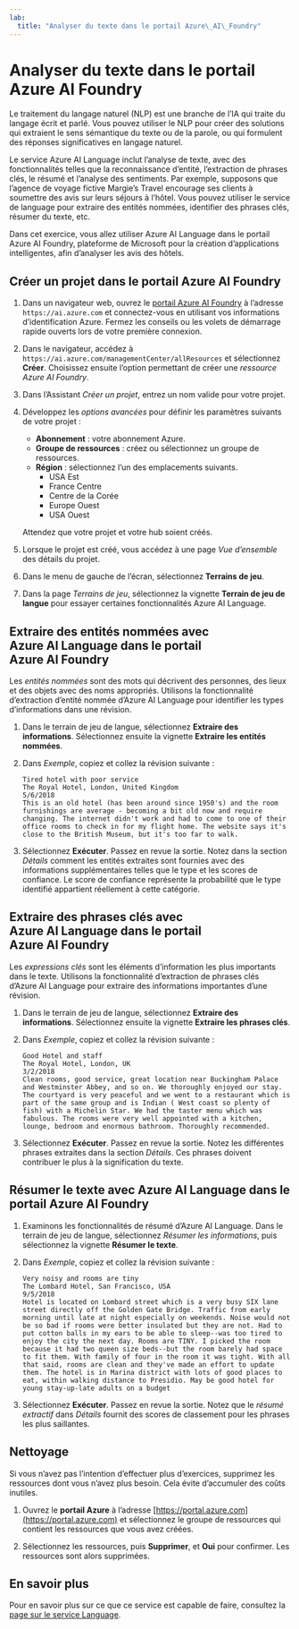 ```yaml
---
lab:
  title: "Analyser du texte dans le portail Azure\_AI\_Foundry"
---
```


# Analyser du texte dans le portail Azure AI Foundry

Le traitement du langage naturel (NLP) est une branche de l’IA qui traite du langage écrit et parlé. Vous pouvez utiliser le NLP pour créer des solutions qui extraient le sens sémantique du texte ou de la parole, ou qui formulent des réponses significatives en langage naturel.

Le service Azure AI Language inclut l’analyse de texte, avec des fonctionnalités telles que la reconnaissance d’entité, l’extraction de phrases clés, le résumé et l’analyse des sentiments. Par exemple, supposons que l’agence de voyage fictive Margie’s Travel encourage ses clients à soumettre des avis sur leurs séjours à l’hôtel. Vous pouvez utiliser le service de language pour extraire des entités nommées, identifier des phrases clés, résumer du texte, etc.

Dans cet exercice, vous allez utiliser Azure AI Language dans le portail Azure AI Foundry, plateforme de Microsoft pour la création d’applications intelligentes, afin d’analyser les avis des hôtels. 

## Créer un projet dans le portail Azure AI Foundry

1. Dans un navigateur web, ouvrez le [portail Azure AI Foundry](https://ai.azure.com) à l’adresse `https://ai.azure.com` et connectez-vous en utilisant vos informations d’identification Azure. Fermez les conseils ou les volets de démarrage rapide ouverts lors de votre première connexion. 

1. Dans le navigateur, accédez à `https://ai.azure.com/managementCenter/allResources` et sélectionnez **Créer**. Choisissez ensuite l’option permettant de créer une *ressource Azure AI Foundry*.

1. Dans l’Assistant *Créer un projet*, entrez un nom valide pour votre projet.

1. Développez les *options avancées* pour définir les paramètres suivants de votre projet :
    - **Abonnement** : votre abonnement Azure.
    - **Groupe de ressources** : créez ou sélectionnez un groupe de ressources.
    - **Région** : sélectionnez l’un des emplacements suivants.
        * USA Est
        * France Centre
        * Centre de la Corée
        * Europe Ouest
        * USA Ouest

    Attendez que votre projet et votre hub soient créés.

1. Lorsque le projet est créé, vous accédez à une page *Vue d’ensemble* des détails du projet.

1. Dans le menu de gauche de l’écran, sélectionnez **Terrains de jeu**.

1. Dans la page *Terrains de jeu*, sélectionnez la vignette **Terrain de jeu de langue** pour essayer certaines fonctionnalités Azure AI Language.

## Extraire des entités nommées avec Azure AI Language dans le portail Azure AI Foundry

Les *entités nommées* sont des mots qui décrivent des personnes, des lieux et des objets avec des noms appropriés. Utilisons la fonctionnalité d’extraction d’entité nommée d’Azure AI Language pour identifier les types d’informations dans une révision.

1. Dans le terrain de jeu de langue, sélectionnez **Extraire des informations**. Sélectionnez ensuite la vignette **Extraire les entités nommées**. 

1. Dans *Exemple*, copiez et collez la révision suivante :

    ```
    Tired hotel with poor service
    The Royal Hotel, London, United Kingdom
    5/6/2018
    This is an old hotel (has been around since 1950's) and the room furnishings are average - becoming a bit old now and require changing. The internet didn't work and had to come to one of their office rooms to check in for my flight home. The website says it's close to the British Museum, but it's too far to walk.
    ```

1. Sélectionnez **Exécuter**. Passez en revue la sortie. Notez dans la section *Détails* comment les entités extraites sont fournies avec des informations supplémentaires telles que le type et les scores de confiance. Le score de confiance représente la probabilité que le type identifié appartient réellement à cette catégorie.

## Extraire des phrases clés avec Azure AI Language dans le portail Azure AI Foundry

Les *expressions clés* sont les éléments d’information les plus importants dans le texte. Utilisons la fonctionnalité d’extraction de phrases clés d’Azure AI Language pour extraire des informations importantes d’une révision.

1. Dans le terrain de jeu de langue, sélectionnez **Extraire des informations**. Sélectionnez ensuite la vignette **Extraire les phrases clés**. 

1. Dans *Exemple*, copiez et collez la révision suivante :

    ```
    Good Hotel and staff
    The Royal Hotel, London, UK
    3/2/2018
    Clean rooms, good service, great location near Buckingham Palace and Westminster Abbey, and so on. We thoroughly enjoyed our stay. The courtyard is very peaceful and we went to a restaurant which is part of the same group and is Indian ( West coast so plenty of fish) with a Michelin Star. We had the taster menu which was fabulous. The rooms were very well appointed with a kitchen, lounge, bedroom and enormous bathroom. Thoroughly recommended.
    ```

1. Sélectionnez **Exécuter**. Passez en revue la sortie. Notez les différentes phrases extraites dans la section *Détails*. Ces phrases doivent contribuer le plus à la signification du texte.

## Résumer le texte avec Azure AI Language dans le portail Azure AI Foundry
 
1. Examinons les fonctionnalités de résumé d’Azure AI Language. Dans le terrain de jeu de langue, sélectionnez *Résumer les informations*, puis sélectionnez la vignette **Résumer le texte**.

1. Dans *Exemple*, copiez et collez la révision suivante :
    
    ```
    Very noisy and rooms are tiny
    The Lombard Hotel, San Francisco, USA
    9/5/2018
    Hotel is located on Lombard street which is a very busy SIX lane street directly off the Golden Gate Bridge. Traffic from early morning until late at night especially on weekends. Noise would not be so bad if rooms were better insulated but they are not. Had to put cotton balls in my ears to be able to sleep--was too tired to enjoy the city the next day. Rooms are TINY. I picked the room because it had two queen size beds--but the room barely had space to fit them. With family of four in the room it was tight. With all that said, rooms are clean and they've made an effort to update them. The hotel is in Marina district with lots of good places to eat, within walking distance to Presidio. May be good hotel for young stay-up-late adults on a budget
    ```

1. Sélectionnez **Exécuter**. Passez en revue la sortie. Notez que le *résumé extractif* dans *Détails* fournit des scores de classement pour les phrases les plus saillantes.   

## Nettoyage

Si vous n’avez pas l’intention d’effectuer plus d’exercices, supprimez les ressources dont vous n’avez plus besoin. Cela évite d’accumuler des coûts inutiles.

1. Ouvrez le **portail Azure** à l’adresse [https://portal.azure.com](https://portal.azure.com) et sélectionnez le groupe de ressources qui contient les ressources que vous avez créées.

1. Sélectionnez les ressources, puis **Supprimer**, et **Oui** pour confirmer. Les ressources sont alors supprimées.

## En savoir plus

Pour en savoir plus sur ce que ce service est capable de faire, consultez la [page sur le service Language](https://learn.microsoft.com/azure/ai-services/language-service/overview).
